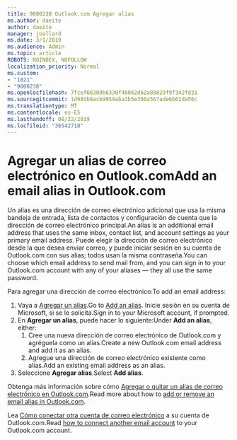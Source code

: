 ```yaml
---
title: 9000238 Outlook.com Agregar alias
ms.author: daeite
author: daeite
manager: joallard
ms.date: 3/1/2019
ms.audience: Admin
ms.topic: article
ROBOTS: NOINDEX, NOFOLLOW
localization_priority: Normal
ms.custom:
- "1821"
- "9000238"
ms.openlocfilehash: 7fcef66309b6330f46062d62a89829f9f342fd31
ms.sourcegitcommit: 1d98db8acb9959aba3b5e308a567ade6b62da56c
ms.translationtype: MT
ms.contentlocale: es-ES
ms.lasthandoff: 08/22/2019
ms.locfileid: "36542718"
---
```

# <a name="add-an-email-alias-in-outlookcom"></a><span data-ttu-id="d3eff-102">Agregar un alias de correo electrónico en Outlook.com</span><span class="sxs-lookup"><span data-stu-id="d3eff-102">Add an email alias in Outlook.com</span></span>

<span data-ttu-id="d3eff-103">Un alias es una dirección de correo electrónico adicional que usa la misma bandeja de entrada, lista de contactos y configuración de cuenta que la dirección de correo electrónico principal.</span><span class="sxs-lookup"><span data-stu-id="d3eff-103">An alias is an additional email address that uses the same inbox, contact list, and account settings as your primary email address.</span></span> <span data-ttu-id="d3eff-104">Puede elegir la dirección de correo electrónico desde la que desea enviar correo, y puede iniciar sesión en su cuenta de Outlook.com con sus alias; todos usan la misma contraseña.</span><span class="sxs-lookup"><span data-stu-id="d3eff-104">You can choose which email address to send mail from, and you can sign in to your Outlook.com account with any of your aliases — they all use the same password.</span></span>

<span data-ttu-id="d3eff-105">Para agregar una dirección de correo electrónico:</span><span class="sxs-lookup"><span data-stu-id="d3eff-105">To add an email address:</span></span>

1. <span data-ttu-id="d3eff-106">Vaya a [Agregar un alias](https://go.microsoft.com/fwlink/p/?linkid=864833).</span><span class="sxs-lookup"><span data-stu-id="d3eff-106">Go to [Add an alias](https://go.microsoft.com/fwlink/p/?linkid=864833).</span></span> <span data-ttu-id="d3eff-107">Inicie sesión en su cuenta de Microsoft, si se le solicita.</span><span class="sxs-lookup"><span data-stu-id="d3eff-107">Sign in to your Microsoft account, if prompted.</span></span>
2. <span data-ttu-id="d3eff-108">En **Agregar un alias**, puede hacer lo siguiente:</span><span class="sxs-lookup"><span data-stu-id="d3eff-108">Under **Add an alias**, either:</span></span>
    1. <span data-ttu-id="d3eff-109">Cree una nueva dirección de correo electrónico de Outlook.com y agréguela como un alias.</span><span class="sxs-lookup"><span data-stu-id="d3eff-109">Create a new Outlook.com email address and add it as an alias.</span></span>
    2. <span data-ttu-id="d3eff-110">Agregue una dirección de correo electrónico existente como alias.</span><span class="sxs-lookup"><span data-stu-id="d3eff-110">Add an existing email address as an alias.</span></span>
3. <span data-ttu-id="d3eff-111">Seleccione **Agregar alias**.</span><span class="sxs-lookup"><span data-stu-id="d3eff-111">Select **Add alias**.</span></span>

<span data-ttu-id="d3eff-112">Obtenga más información sobre cómo [Agregar o quitar un alias de correo electrónico en Outlook.com](https://support.office.com/article/459b1989-356d-40fa-a689-8f285b13f1f2?wt.mc_id=Office_Outlook_com_Alchemy).</span><span class="sxs-lookup"><span data-stu-id="d3eff-112">Read more about how to [add or remove an email alias in Outlook.com](https://support.office.com/article/459b1989-356d-40fa-a689-8f285b13f1f2?wt.mc_id=Office_Outlook_com_Alchemy).</span></span>  

<span data-ttu-id="d3eff-113">Lea [Cómo conectar otra cuenta de correo electrónico](https://support.office.com/article/c5224df4-5885-4e79-91ba-523aa743f0ba?wt.mc_id=Office_Outlook_com_Alchemy) a su cuenta de Outlook.com.</span><span class="sxs-lookup"><span data-stu-id="d3eff-113">Read [how to connect another email account](https://support.office.com/article/c5224df4-5885-4e79-91ba-523aa743f0ba?wt.mc_id=Office_Outlook_com_Alchemy) to your Outlook.com account.</span></span>